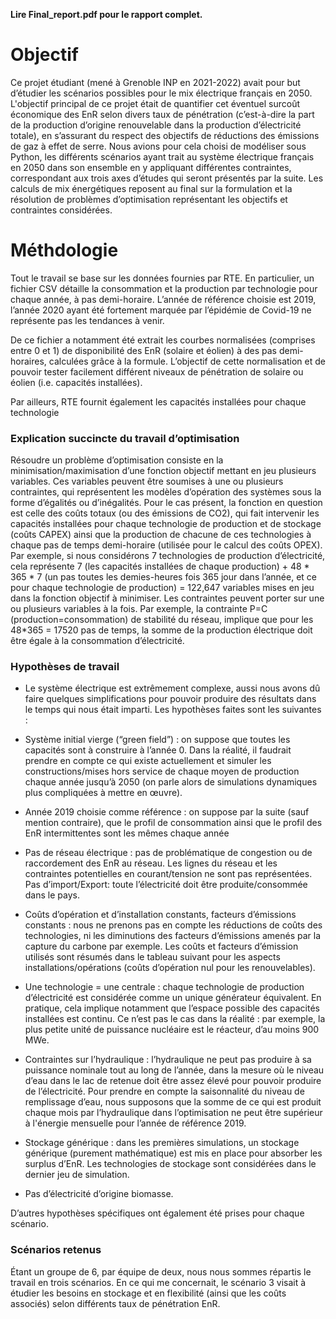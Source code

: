 **Lire Final_report.pdf pour le rapport complet.** 

# Objectif 

Ce projet étudiant (mené à Grenoble INP en 2021-2022) avait pour but d’étudier les scénarios possibles pour le mix électrique français en 2050. L'objectif principal de ce projet était de quantifier cet éventuel surcoût économique des EnR selon divers taux de pénétration (c’est-à-dire la part de la production d’origine renouvelable dans la production d’électricité totale), en s’assurant du respect des objectifs de réductions des émissions de gaz à effet de serre. Nous avions pour cela choisi de modéliser sous Python, les différents scénarios ayant trait au système électrique français en 2050 dans son ensemble en y appliquant différentes contraintes, correspondant aux trois axes d’études qui seront présentés par la suite. Les calculs de mix énergétiques reposent au final sur la formulation et la résolution de problèmes d’optimisation représentant les objectifs et contraintes considérées.

# Méthdologie

Tout le travail se base sur les données fournies par RTE. En particulier, un fichier CSV détaille la consommation et la production par technologie pour chaque année, à pas demi-horaire. L’année de référence choisie est 2019, l’année 2020 ayant été fortement marquée par l’épidémie de Covid-19 ne représente pas les tendances à venir. 

De ce fichier a notamment été extrait les courbes normalisées (comprises entre 0 et 1) de disponibilité des EnR (solaire et éolien) à des pas demi-horaires, calculées grâce à la formule. L’objectif de cette normalisation et de pouvoir tester facilement différent niveaux de pénétration de solaire ou éolien (i.e. capacités installées).

Par ailleurs, RTE fournit également les capacités installées pour chaque technologie

### Explication succincte du travail d’optimisation

Résoudre un problème d’optimisation  consiste en la minimisation/maximisation d’une fonction objectif mettant en jeu plusieurs variables. Ces variables peuvent être soumises à une ou plusieurs contraintes, qui représentent les modèles d’opération des systèmes sous la forme d’égalités ou d’inégalités. Pour le cas présent, la fonction en question est celle des coûts totaux (ou des émissions de CO2), qui fait intervenir les capacités installées pour chaque technologie de production et de stockage (coûts CAPEX) ainsi que la production de chacune de ces technologies à chaque pas de temps demi-horaire (utilisée pour le calcul des coûts OPEX). Par exemple, si nous considérons 7 technologies de production d’électricité, cela représente 7 (les capacités installées de chaque production) + 48 * 365 * 7 (un pas toutes les demies-heures fois 365 jour dans l’année, et ce pour chaque technologie de production) = 122,647 variables mises en jeu dans la fonction objectif à minimiser.
Les contraintes peuvent porter sur une ou plusieurs variables à la fois. Par exemple, la contrainte P=C (production=consommation) de stabilité du réseau, implique que pour les 48*365 =  17520 pas de temps, la somme de la production électrique doit être égale à la consommation d’électricité. 

### Hypothèses de travail

- Le système électrique est extrêmement complexe, aussi nous avons dû faire quelques simplifications pour pouvoir produire des résultats dans le temps qui nous était imparti. Les hypothèses faites sont les suivantes :

- Système initial vierge (“green field”) : on suppose que toutes les capacités sont à construire à l’année 0. Dans la réalité, il faudrait prendre en compte ce qui existe actuellement et simuler les constructions/mises hors service de chaque moyen de production chaque année jusqu’à 2050 (on parle alors de simulations dynamiques plus compliquées à mettre en œuvre).

- Année 2019 choisie comme référence : on suppose par la suite (sauf mention contraire), que le profil de consommation ainsi que le profil des EnR intermittentes sont les mêmes chaque année

- Pas de réseau électrique : pas de problématique de congestion ou de raccordement des EnR au réseau. Les lignes du réseau et les contraintes potentielles en courant/tension ne sont pas représentées.
Pas d’import/Export: toute l’électricité doit être produite/consommée dans le pays.

- Coûts d’opération et d’installation constants, facteurs d’émissions constants : nous ne prenons pas en compte les réductions de coûts des technologies, ni les diminutions des facteurs d’émissions amenés par la capture du carbone par exemple. Les coûts et facteurs d’émission utilisés sont résumés dans le tableau suivant pour les aspects installations/opérations (coûts d’opération nul pour les renouvelables).

- Une technologie = une centrale : chaque technologie de production d’électricité est considérée comme un unique générateur équivalent. En pratique, cela implique notamment que l’espace possible des capacités installées est continu. Ce n’est pas le cas dans la réalité : par exemple, la plus petite unité de puissance nucléaire est le réacteur, d’au moins 900 MWe.

- Contraintes sur l’hydraulique : l’hydraulique ne peut pas produire à sa puissance nominale tout au long de l’année, dans la mesure où le niveau d’eau dans le lac de retenue doit être assez élevé pour pouvoir produire de l’électricité.  Pour prendre en compte la saisonnalité du niveau de remplissage d’eau, nous supposons que la somme de ce qui est produit chaque mois par l’hydraulique dans l’optimisation ne peut être supérieur à l'énergie mensuelle pour l’année de référence 2019.

- Stockage générique : dans les premières simulations, un stockage générique (purement mathématique) est mis en place pour absorber les surplus d’EnR. Les technologies de stockage sont considérées dans le dernier jeu de simulation.

- Pas d’électricité d’origine biomasse.

D’autres hypothèses spécifiques ont également été prises pour chaque scénario.

### Scénarios retenus

Étant un groupe de 6, par équipe de deux, nous nous sommes répartis le travail en trois scénarios. En ce qui me concernait, le scénario 3 visait à étudier les besoins en stockage et en flexibilité (ainsi que les coûts associés) selon différents taux de pénétration EnR.
  


